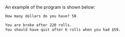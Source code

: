 An example of the program is shown below:

```txt
How many dollars do you have? 50

You are broke after 220 rolls.
You should have quit after 6 rolls when you had $59.
```
